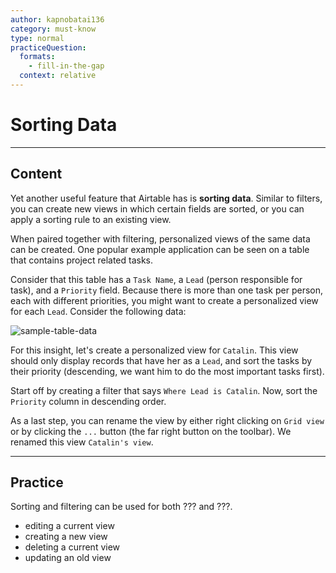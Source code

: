 ```yaml
---
author: kapnobatai136
category: must-know
type: normal
practiceQuestion:
  formats:
    - fill-in-the-gap
  context: relative
---
```


# Sorting Data


---

## Content

Yet another useful feature that Airtable has is **sorting data**. Similar to filters, you can create new views in which certain fields are sorted, or you can apply a sorting rule to an existing view.

When paired together with filtering, personalized views of the same data can be created. One popular example application can be seen on a table that contains project related tasks.

Consider that this table has a `Task Name`, a `Lead` (person responsible for task), and a `Priority` field. Because there is more than one task per person, each with different priorities, you might want to create a personalized view for each `Lead`. Consider the following data:

![sample-table-data](https://img.enkipro.com/bfce634624b751bcdc6fec387641a39b.png)

For this insight, let's create a personalized view for `Catalin`. This view should only display records that have her as a `Lead`, and sort the tasks by their priority (descending, we want him to do the most important tasks first).

Start off by creating a filter that says `Where Lead is Catalin`. Now, sort the `Priority` column in descending order.

As a last step, you can rename the view by either right clicking on `Grid view` or by clicking the `...` button (the far right button on the toolbar). We renamed this view `Catalin's view`. 


---

## Practice

Sorting and filtering can be used for both ??? and ???.

- editing a current view
- creating a new view
- deleting a current view
- updating an old view
